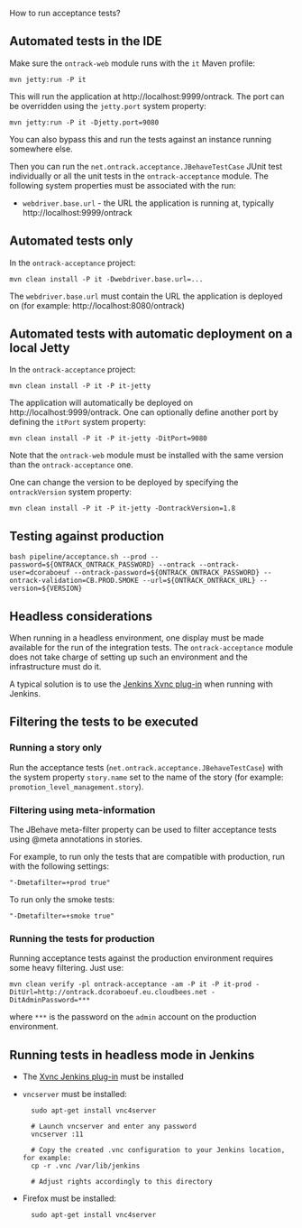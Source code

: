 How to run acceptance tests?

## Automated tests in the IDE

Make sure the `ontrack-web` module runs with the `it` Maven profile:

```
mvn jetty:run -P it
```

This will run the application at http://localhost:9999/ontrack. The port can be overridden using the `jetty.port` system
property:

```
mvn jetty:run -P it -Djetty.port=9080
```

You can also bypass this and run the tests against an instance running somewhere else.

Then you can run the `net.ontrack.acceptance.JBehaveTestCase` JUnit test individually or all the unit tests in
the `ontrack-acceptance` module. The following system properties must be associated with the run:

* `webdriver.base.url` - the URL the application is running at, typically http://localhost:9999/ontrack

## Automated tests only

In the `ontrack-acceptance` project:

```
mvn clean install -P it -Dwebdriver.base.url=...
```

The `webdriver.base.url` must contain the URL the application is deployed on (for example: http://localhost:8080/ontrack)

## Automated tests with automatic deployment on a local Jetty

In the `ontrack-acceptance` project:

```
mvn clean install -P it -P it-jetty
```

The application will automatically be deployed on http://localhost:9999/ontrack. One can optionally define another port
by defining the `itPort` system property:

```
mvn clean install -P it -P it-jetty -DitPort=9080
```

Note that the `ontrack-web` module must be installed with the same version than the `ontrack-acceptance` one.

One can change the version to be deployed by specifying the `ontrackVersion` system property:

```
mvn clean install -P it -P it-jetty -DontrackVersion=1.8
```

## Testing against production

```
bash pipeline/acceptance.sh --prod --password=${ONTRACK_ONTRACK_PASSWORD} --ontrack --ontrack-user=dcoraboeuf --ontrack-password=${ONTRACK_ONTRACK_PASSWORD} --ontrack-validation=CB.PROD.SMOKE --url=${ONTRACK_ONTRACK_URL} --version=${VERSION}
```

## Headless considerations

When running in a headless environment, one display must be made available for the run of the integration tests.
The `ontrack-acceptance` module does not take charge of setting up such an environment and the infrastructure
must do it.

A typical solution is to use the [Jenkins Xvnc plug-in](https://wiki.jenkins-ci.org/display/JENKINS/Xvnc+Plugin) when
running with Jenkins.

## Filtering the tests to be executed

### Running a story only

Run the acceptance tests (`net.ontrack.acceptance.JBehaveTestCase`) with the system property `story.name` set
to the name of the story (for example: `promotion_level_management.story`).

### Filtering using meta-information

The JBehave meta-filter property can be used to filter acceptance tests using @meta annotations in stories.

For example, to run only the tests that are compatible with production, run with the following settings:

```
"-Dmetafilter=+prod true"
```

To run only the smoke tests:

```
"-Dmetafilter=+smoke true"
```

### Running the tests for production

Running acceptance tests against the production environment requires some heavy filtering. Just use:

```
mvn clean verify -pl ontrack-acceptance -am -P it -P it-prod -DitUrl=http://ontrack.dcoraboeuf.eu.cloudbees.net -DitAdminPassword=***
```

where `***` is the password on the `admin` account on the production environment.

## Running tests in headless mode in Jenkins

* The [Xvnc Jenkins plug-in](https://wiki.jenkins-ci.org/display/JENKINS/Xvnc+Plugin) must be installed
* `vncserver` must be installed:

        sudo apt-get install vnc4server

        # Launch vncserver and enter any password
        vncserver :11

        # Copy the created .vnc configuration to your Jenkins location, for example:
        cp -r .vnc /var/lib/jenkins

        # Adjust rights accordingly to this directory

* Firefox must be installed:

        sudo apt-get install vnc4server

